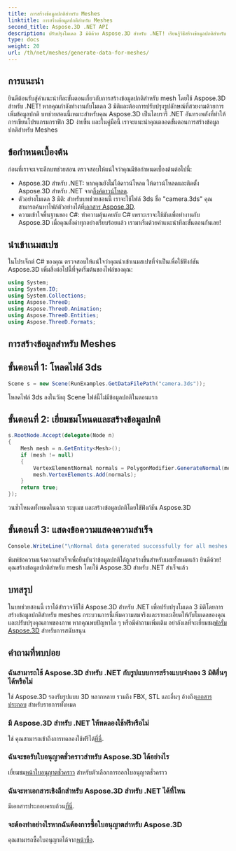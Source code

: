 ```yaml
---
title: การสร้างข้อมูลปกติสำหรับ Meshes
linktitle: การสร้างข้อมูลปกติสำหรับ Meshes
second_title: Aspose.3D .NET API
description: ปรับปรุงโมเดล 3 มิติด้วย Aspose.3D สำหรับ .NET! เรียนรู้วิธีสร้างข้อมูลปกติสำหรับ Meshes ในคำแนะนำทีละขั้นตอนนี้ ความสมจริงพบกับความเรียบง่าย
type: docs
weight: 20
url: /th/net/meshes/generate-data-for-meshes/
---
```

## การแนะนำ
ยินดีต้อนรับสู่คำแนะนำทีละขั้นตอนเกี่ยวกับการสร้างข้อมูลปกติสำหรับ mesh โดยใช้ Aspose.3D สำหรับ .NET! หากคุณกำลังทำงานกับโมเดล 3 มิติและต้องการปรับปรุงรูปลักษณ์ที่สวยงามด้วยการเพิ่มข้อมูลปกติ บทช่วยสอนนี้เหมาะสำหรับคุณ Aspose.3D เป็นไลบรารี .NET อันทรงพลังที่ทำให้การเขียนโปรแกรมกราฟิก 3D ง่ายขึ้น และในคู่มือนี้ เราจะแนะนำคุณตลอดขั้นตอนการสร้างข้อมูลปกติสำหรับ Meshes
## ข้อกำหนดเบื้องต้น
ก่อนที่เราจะเจาะลึกบทช่วยสอน ตรวจสอบให้แน่ใจว่าคุณมีข้อกำหนดเบื้องต้นต่อไปนี้:
-  Aspose.3D สำหรับ .NET: หากคุณยังไม่ได้ดาวน์โหลด ให้ดาวน์โหลดและติดตั้ง Aspose.3D สำหรับ .NET จาก[ลิ้งค์ดาวน์โหลด](https://releases.aspose.com/3d/net/).
-  ตัวอย่างโมเดล 3 มิติ: สำหรับบทช่วยสอนนี้ เราจะใช้ไฟล์ 3ds ชื่อ "camera.3ds" คุณสามารถค้นหาไฟล์ตัวอย่างได้ที่[เอกสาร Aspose.3D](https://reference.aspose.com/3d/net/).
- ความเข้าใจพื้นฐานของ C#: ทำความคุ้นเคยกับ C# เพราะเราจะใช้มันเพื่อทำงานกับ Aspose.3D
เมื่อคุณตั้งค่าทุกอย่างเรียบร้อยแล้ว เรามาเริ่มด้วยคำแนะนำทีละขั้นตอนกันเลย!
## นำเข้าเนมสเปซ
ในโปรเจ็กต์ C# ของคุณ ตรวจสอบให้แน่ใจว่าคุณนำเข้าเนมสเปซที่จำเป็นเพื่อใช้ฟังก์ชัน Aspose.3D เพิ่มสิ่งต่อไปนี้ที่จุดเริ่มต้นของไฟล์ของคุณ:
```csharp
using System;
using System.IO;
using System.Collections;
using Aspose.ThreeD;
using Aspose.ThreeD.Animation;
using Aspose.ThreeD.Entities;
using Aspose.ThreeD.Formats;
```
## การสร้างข้อมูลสำหรับ Meshes
## ขั้นตอนที่ 1: โหลดไฟล์ 3ds
```csharp
Scene s = new Scene(RunExamples.GetDataFilePath("camera.3ds"));
```
โหลดไฟล์ 3ds ลงในวัตถุ Scene ไฟล์นี้ไม่มีข้อมูลปกติในตอนแรก
## ขั้นตอนที่ 2: เยี่ยมชมโหนดและสร้างข้อมูลปกติ
```csharp
s.RootNode.Accept(delegate(Node n)
{
    Mesh mesh = n.GetEntity<Mesh>();
    if (mesh != null)
    {
        VertexElementNormal normals = PolygonModifier.GenerateNormal(mesh);
        mesh.VertexElements.Add(normals);
    }
    return true;
});
```
วนซ้ำโหนดทั้งหมดในฉาก ระบุเมช และสร้างข้อมูลปกติโดยใช้ฟังก์ชัน Aspose.3D
## ขั้นตอนที่ 3: แสดงข้อความแสดงความสำเร็จ
```csharp
Console.WriteLine("\nNormal data generated successfully for all meshes.");
```
พิมพ์ข้อความแจ้งความสำเร็จเพื่อยืนยันว่าข้อมูลปกติได้ถูกสร้างขึ้นสำหรับเมชทั้งหมดแล้ว
ยินดีด้วย! คุณสร้างข้อมูลปกติสำหรับ mesh โดยใช้ Aspose.3D สำหรับ .NET สำเร็จแล้ว
## บทสรุป
ในบทช่วยสอนนี้ เราได้สำรวจวิธีใช้ Aspose.3D สำหรับ .NET เพื่อปรับปรุงโมเดล 3 มิติโดยการสร้างข้อมูลปกติสำหรับ meshes กระบวนการนี้เพิ่มความสมจริงและรายละเอียดให้กับโมเดลของคุณ และปรับปรุงคุณภาพของภาพ
 หากคุณพบปัญหาใด ๆ หรือมีคำถามเพิ่มเติม อย่าลังเลที่จะเยี่ยมชม[ฟอรั่ม Aspose.3D](https://forum.aspose.com/c/3d/18) สำหรับการสนับสนุน
## คำถามที่พบบ่อย
### ฉันสามารถใช้ Aspose.3D สำหรับ .NET กับรูปแบบการสร้างแบบจำลอง 3 มิติอื่นๆ ได้หรือไม่
ใช่ Aspose.3D รองรับรูปแบบ 3D หลากหลาย รวมถึง FBX, STL และอื่นๆ อ้างถึง[เอกสารประกอบ](https://reference.aspose.com/3d/net/) สำหรับรายการทั้งหมด
### มี Aspose.3D สำหรับ .NET ให้ทดลองใช้ฟรีหรือไม่
 ใช่ คุณสามารถเข้าถึงการทดลองใช้ฟรีได้[ที่นี่](https://releases.aspose.com/).
### ฉันจะขอรับใบอนุญาตชั่วคราวสำหรับ Aspose.3D ได้อย่างไร
 เยี่ยมชม[หน้าใบอนุญาตชั่วคราว](https://purchase.aspose.com/temporary-license/) สำหรับตัวเลือกการออกใบอนุญาตชั่วคราว
### ฉันจะหาเอกสารเชิงลึกสำหรับ Aspose.3D สำหรับ .NET ได้ที่ไหน
 มีเอกสารประกอบครบถ้วน[ที่นี่](https://reference.aspose.com/3d/net/).
### จะต้องทำอย่างไรหากฉันต้องการซื้อใบอนุญาตสำหรับ Aspose.3D
 คุณสามารถซื้อใบอนุญาตได้จาก[หน้าซื้อ](https://purchase.aspose.com/buy).